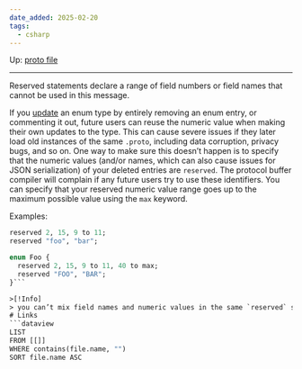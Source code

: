 ```yaml
---
date_added: 2025-02-20
tags:
  - csharp
---
```

Up: [proto file](proto%20file.md)
___
Reserved statements declare a range of field numbers or field names that cannot be used in this message.

If you [update](https://protobuf.dev/programming-guides/proto3/#updating) an enum type by entirely removing an enum entry, or commenting it out, future users can reuse the numeric value when making their own updates to the type. This can cause severe issues if they later load old instances of the same `.proto`, including data corruption, privacy bugs, and so on. One way to make sure this doesn’t happen is to specify that the numeric values (and/or names, which can also cause issues for JSON serialization) of your deleted entries are `reserved`. The protocol buffer compiler will complain if any future users try to use these identifiers. You can specify that your reserved numeric value range goes up to the maximum possible value using the `max` keyword.

Examples:
```protobuf
reserved 2, 15, 9 to 11;
reserved "foo", "bar";

enum Foo {
  reserved 2, 15, 9 to 11, 40 to max;
  reserved "FOO", "BAR";
}```

>[!Info]
> you can’t mix field names and numeric values in the same `reserved` statement
# Links
```dataview
LIST
FROM [[]]
WHERE contains(file.name, "")
SORT file.name ASC
```
